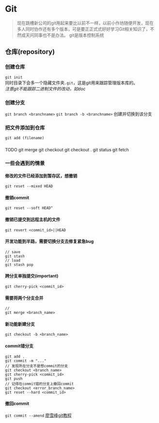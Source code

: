 # Git
> 现在跳槽新公司的git用起来要比以前不一样，以前小作坊随便开发，现在多人同时协作还有多个版本，可是要正正式式好好学习Git相关知识了，不然成天问同事也不是办法。
git是版本控制系统

## 仓库(repository)
### 创建仓库
`git init`  
同时目录下会多一个隐藏文件夹`.git`，这是git用来跟踪管理版本库的。  
*注意git不能跟踪二进制文件的改动，如doc*


### 创建分支
`git branch <branchname>`
`git branch -b <branchname>` 创建并切换到该分支

### 把文件添加到仓库
`git add (filename)`

### 
TODO
git merge
git checkout
git checkout .
git status
git fetch

### 一些会遇到的情景
#### 修改的文件已经添加到暂存区，想撤销
```
git reset --mixed HEAD
```
#### 撤销commit
```
git reset --soft HEAD^
```
#### 撤销已提交到远程主机的文件
```
git revert <commit_id>||HEAD
```
#### 开发功能到半路，需要切换分支去修复紧急bug
```
// save
git stash
// load
git stash pop
```
#### 跨分支单独提交(important)
```
git cherry-pick <commit_id>
```
#### 需要将两个分支合并
```
// 
git merge <branch_name> 
```
#### 新功能新建分支
```
git checkout -b <branch_name>
```
#### commit错分支
```
git add .
git commit -m "..."
// 发现所在分支不是想commit的分支
git checkout <branch_name>
git cherry-pick <commit_id>
git push
// 记得在commit错的分支上撤回commit
git checkout <error_branch_name>
git reset --hard <commit_id>
```
#### 撤回commit
`git commit --amend`
[廖雪峰git教程](liaoxuefeng.com/wiki/896043488029600/896067008724000)